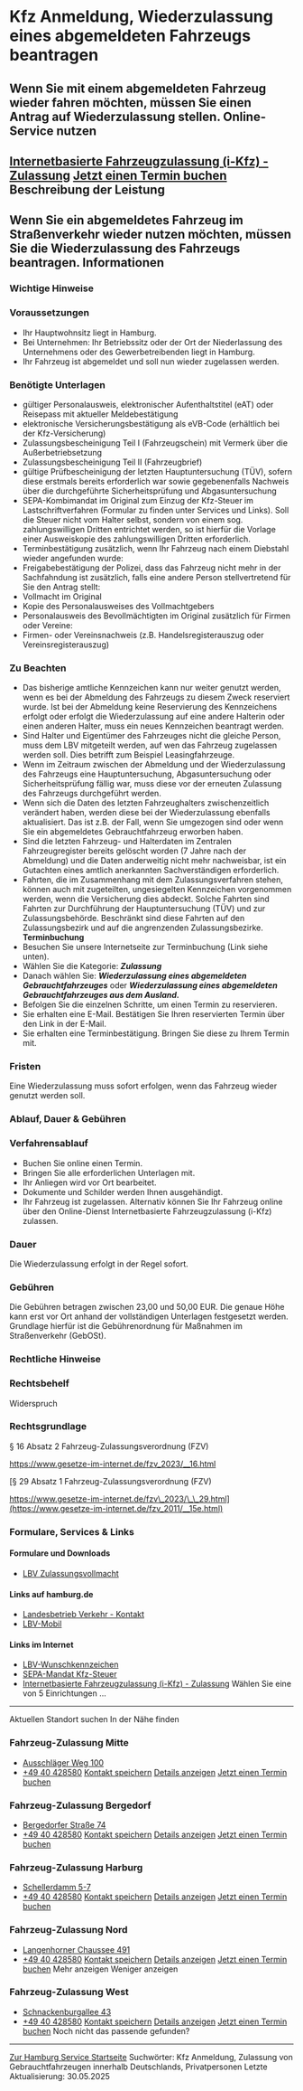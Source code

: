Kfz Anmeldung, Wiederzulassung eines abgemeldeten Fahrzeugs beantragen
======================================================================
Wenn Sie mit einem abgemeldeten Fahrzeug wieder fahren möchten, müssen Sie einen Antrag auf Wiederzulassung stellen.
Online-Service nutzen
---------------------
[Internetbasierte Fahrzeugzulassung (i-Kfz) - Zulassung](https://www.behoerden-serviceportal.de/onlineantraege/onlineantrag?prozessKey=m40191.zl&oeId=S100002.OE.0000010251-0000296974&leistungId=99036020001000&p=020000)
[Jetzt einen Termin buchen](https://lbv-termine.de/frontend/index.php)
Beschreibung der Leistung
-------------------------
Wenn Sie ein abgemeldetes Fahrzeug im Straßenverkehr wieder nutzen möchten, müssen Sie die Wiederzulassung des Fahrzeugs beantragen.
Informationen
-------------
### Wichtige Hinweise
### Voraussetzungen
* Ihr Hauptwohnsitz liegt in Hamburg.
* Bei Unternehmen: Ihr Betriebssitz oder der Ort der Niederlassung des Unternehmens oder des Gewerbetreibenden liegt in Hamburg.
* Ihr Fahrzeug ist abgemeldet und soll nun wieder zugelassen werden.
### Benötigte Unterlagen
* gültiger Personalausweis, elektronischer Aufenthaltstitel (eAT) oder Reisepass mit aktueller Meldebestätigung
* elektronische Versicherungsbestätigung als eVB-Code (erhältlich bei der Kfz-Versicherung)
* Zulassungsbescheinigung Teil I (Fahrzeugschein) mit Vermerk über die Außerbetriebsetzung
* Zulassungsbescheinigung Teil II (Fahrzeugbrief)
* gültige Prüfbescheinigung der letzten Hauptuntersuchung (TÜV), sofern diese erstmals bereits erforderlich war sowie gegebenenfalls Nachweis über die durchgeführte Sicherheitsprüfung und Abgasuntersuchung
* SEPA-Kombimandat im Original zum Einzug der Kfz-Steuer im Lastschriftverfahren (Formular zu finden unter Services und Links). Soll die Steuer nicht vom Halter selbst, sondern von einem sog. zahlungswilligen Dritten entrichtet werden, so ist hierfür die Vorlage einer Ausweiskopie des zahlungswilligen Dritten erforderlich.
* Terminbestätigung
zusätzlich, wenn Ihr Fahrzeug nach einem Diebstahl wieder angefunden wurde:
* Freigabebestätigung der Polizei, dass das Fahrzeug nicht mehr in der Sachfahndung ist
zusätzlich, falls eine andere Person stellvertretend für Sie den Antrag stellt:
* Vollmacht im Original
* Kopie des Personalausweises des Vollmachtgebers
* Personalausweis des Bevollmächtigten im Original
zusätzlich für Firmen oder Vereine:
* Firmen- oder Vereinsnachweis (z.B. Handelsregisterauszug oder Vereinsregisterauszug)
### Zu Beachten
* Das bisherige amtliche Kennzeichen kann nur weiter genutzt werden, wenn es bei der Abmeldung des Fahrzeugs zu diesem Zweck reserviert wurde. Ist bei der Abmeldung keine Reservierung des Kennzeichens erfolgt oder erfolgt die Wiederzulassung auf eine andere Halterin oder einen anderen Halter, muss ein neues Kennzeichen beantragt werden.
* Sind Halter und Eigentümer des Fahrzeuges nicht die gleiche Person, muss dem LBV mitgeteilt werden, auf wen das Fahrzeug zugelassen werden soll. Dies betrifft zum Beispiel Leasingfahrzeuge.
* Wenn im Zeitraum zwischen der Abmeldung und der Wiederzulassung des Fahrzeugs eine Hauptuntersuchung, Abgasuntersuchung oder Sicherheitsprüfung fällig war, muss diese vor der erneuten Zulassung des Fahrzeugs durchgeführt werden.
* Wenn sich die Daten des letzten Fahrzeughalters zwischenzeitlich verändert haben, werden diese bei der Wiederzulassung ebenfalls aktualisiert. Das ist z.B. der Fall, wenn Sie umgezogen sind oder wenn Sie ein abgemeldetes Gebrauchtfahrzeug erworben haben.
* Sind die letzten Fahrzeug- und Halterdaten im Zentralen Fahrzeugregister bereits gelöscht worden (7 Jahre nach der Abmeldung) und die Daten anderweitig nicht mehr nachweisbar, ist ein Gutachten eines amtlich anerkannten Sachverständigen erforderlich.
* Fahrten, die im Zusammenhang mit dem Zulassungsverfahren stehen, können auch mit zugeteilten, ungesiegelten Kennzeichen vorgenommen werden, wenn die Versicherung dies abdeckt. Solche Fahrten sind Fahrten zur Durchführung der Hauptuntersuchung (TÜV) und zur Zulassungsbehörde. Beschränkt sind diese Fahrten auf den Zulassungsbezirk und auf die angrenzenden Zulassungsbezirke.
**Terminbuchung**
* Besuchen Sie unsere Internetseite zur Terminbuchung (Link siehe unten).
* Wählen Sie die Kategorie: ***Zulassung***
* Danach wählen Sie: ***Wiederzulassung eines abgemeldeten Gebrauchtfahrzeuges*** oder ***Wiederzulassung eines abgemeldeten Gebrauchtfahrzeuges aus dem Ausland.***
* Befolgen Sie die einzelnen Schritte, um einen Termin zu reservieren.
* Sie erhalten eine E-Mail. Bestätigen Sie Ihren reservierten Termin über den Link in der E-Mail.
* Sie erhalten eine Terminbestätigung. Bringen Sie diese zu Ihrem Termin mit.
### Fristen
Eine Wiederzulassung muss sofort erfolgen, wenn das Fahrzeug wieder genutzt werden soll.
### Ablauf, Dauer & Gebühren
### Verfahrensablauf
* Buchen Sie online einen Termin.
* Bringen Sie alle erforderlichen Unterlagen mit.
* Ihr Anliegen wird vor Ort bearbeitet.
* Dokumente und Schilder werden Ihnen ausgehändigt.
* Ihr Fahrzeug ist zugelassen.
Alternativ können Sie Ihr Fahrzeug online über den Online-Dienst Internetbasierte Fahrzeugzulassung (i-Kfz) zulassen.
### Dauer
Die Wiederzulassung erfolgt in der Regel sofort.
### Gebühren
Die Gebühren betragen zwischen 23,00 und 50,00 EUR. Die genaue Höhe kann erst vor Ort anhand der vollständigen Unterlagen festgesetzt werden. Grundlage hierfür ist die Gebührenordnung für Maßnahmen im Straßenverkehr (GebOSt).
### Rechtliche Hinweise
### Rechtsbehelf
Widerspruch
### Rechtsgrundlage
§ 16 Absatz 2 Fahrzeug-Zulassungsverordnung (FZV)  
  
<https://www.gesetze-im-internet.de/fzv_2023/__16.html>  
  
  
  
[§ 29 Absatz 1 Fahrzeug-Zulassungsverordnung (FZV)  
  
https://www.gesetze-im-internet.de/fzv\_2023/\_\_29.html](https://www.gesetze-im-internet.de/fzv_2011/__15e.html)
### Formulare, Services & Links
#### Formulare und Downloads
* [LBV Zulassungsvollmacht](https://www.hamburg.de/resource/blob/413162/dc1e316a4331d5f984ba8b06ee3d3ee7/vollmacht-zulassung-privatkunde-data.pdf)
#### Links auf hamburg.de
* [Landesbetrieb Verkehr - Kontakt](https://www.hamburg.de/verkehr/lbv/kontakt)
* [LBV-Mobil](https://www.hamburg.de/verkehr/lbv/wir-ueber-uns/kontakt-413860)
#### Links im Internet
* [LBV-Wunschkennzeichen](https://kfzonline.ekom21.de/kfzonline.public/start.html?oe=00.00.02.000000)
* [SEPA-Mandat Kfz-Steuer](https://www.formulare-bfinv.de/ffw/action/invoke.do?id=032021)
* [Internetbasierte Fahrzeugzulassung (i-Kfz) - Zulassung](https://www.behoerden-serviceportal.de/onlineantraege/onlineantrag?prozessKey=m40191.zl&oeId=S100002.OE.0000010251-0000296974&leistungId=99036020001000&p=020000)
Wählen Sie eine von 5 Einrichtungen ...
---------------------------------------
Aktuellen Standort suchen
In der Nähe finden
### Fahrzeug-Zulassung Mitte
* [Ausschläger Weg 100](#)
* [+49 40 428580](tel:+4940428580 "+49 40 428580")
[Kontakt speichern](//iason.hamburg.de/befi/info/vcard/111104352/ "Kontakt speichern") 
[Details anzeigen](/service/info/111104352/)   [Jetzt einen Termin buchen](https://lbv-termine.de/frontend/index.php)
### Fahrzeug-Zulassung Bergedorf
* [Bergedorfer Straße 74](#)
* [+49 40 428580](tel:+4940428580 "+49 40 428580")
[Kontakt speichern](//iason.hamburg.de/befi/info/vcard/111104360/ "Kontakt speichern") 
[Details anzeigen](/service/info/111104360/)   [Jetzt einen Termin buchen](https://lbv-termine.de/frontend/index.php)
### Fahrzeug-Zulassung Harburg
* [Schellerdamm 5-7](#)
* [+49 40 428580](tel:+4940428580 "+49 40 428580")
[Kontakt speichern](//iason.hamburg.de/befi/info/vcard/111104354/ "Kontakt speichern") 
[Details anzeigen](/service/info/111104354/)   [Jetzt einen Termin buchen](https://lbv-termine.de/frontend/index.php)
### Fahrzeug-Zulassung Nord
* [Langenhorner Chaussee 491](#)
* [+49 40 428580](tel:+4940428580 "+49 40 428580")
[Kontakt speichern](//iason.hamburg.de/befi/info/vcard/111104358/ "Kontakt speichern") 
[Details anzeigen](/service/info/111104358/)   [Jetzt einen Termin buchen](https://lbv-termine.de/frontend/index.php)
Mehr anzeigen Weniger anzeigen
### Fahrzeug-Zulassung West
* [Schnackenburgallee 43](#)
* [+49 40 428580](tel:+4940428580 "+49 40 428580")
[Kontakt speichern](//iason.hamburg.de/befi/info/vcard/111104356/ "Kontakt speichern") 
[Details anzeigen](/service/info/111104356/)   [Jetzt einen Termin buchen](https://lbv-termine.de/frontend/index.php)
Noch nicht das passende gefunden?
---------------------------------
 [Zur Hamburg Service Startseite](/service/)
Suchwörter: Kfz Anmeldung, Zulassung von Gebrauchtfahrzeugen innerhalb Deutschlands, Privatpersonen
Letzte Aktualisierung: 30.05.2025
